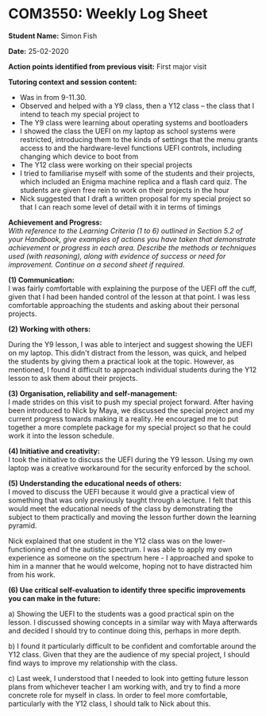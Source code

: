 # COM3550: Weekly Log Sheet

**Student Name:** Simon Fish

**Date:** 25-02-2020

**Action points identified from previous visit:** First major visit

**Tutoring context and session content:**

- Was in from 9-11.30.
- Observed and helped with a Y9 class, then a Y12 class – the class that I intend to teach my special project to
- The Y9 class were learning about operating systems and bootloaders
- I showed the class the UEFI on my laptop as school systems were restricted, introducing them to the kinds of settings that the menu grants access to and the hardware-level functions UEFI controls, including changing which device to boot from
- The Y12 class were working on their special projects
- I tried to familiarise myself with some of the students and their projects, which included an Enigma machine replica and a flash card quiz. The students are given free rein to work on their projects in the hour
- Nick suggested that I draft a written proposal for my special project so that I can reach some level of detail with it in terms of timings

**Achievement and Progress:**   
*With reference to the Learning Criteria (1 to 6)
outlined in Section 5.2 of your Handbook, give examples of actions you have
taken that demonstrate achievement or progress in each area. Describe the
methods or techniques used (with reasoning), along with evidence of success or
need for improvement. Continue on a second sheet if required.*

**(1) Communication:**   
I was fairly comfortable with explaining the purpose of the UEFI off the cuff,
given that I had been handed control of the lesson at that point. I was less
comfortable approaching the students and asking about their personal projects.

**(2) Working with others:**   

During the Y9 lesson, I was able to interject and suggest showing the UEFI on my
laptop. This didn't distract from the lesson, was quick, and helped the students
by giving them a practical look at the topic. However, as mentioned, I found it
difficult to approach individual students during the Y12 lesson to ask them
about their projects. 

**(3) Organisation, reliability and self-management:**   
I made strides on this visit to push my special project forward. After having
been introduced to Nick by Maya, we discussed the special project and my current
progress towards making it a reality. He encouraged me to put together a more
complete package for my special project so that he could work it into the lesson
schedule.

**(4) Initiative and creativity:**   
I took the initiative to discuss the UEFI during the Y9 lesson. Using my own
laptop was a creative workaround for the security enforced by the school.

**(5) Understanding the educational needs of others:**   
I moved to discuss the UEFI because it would give a practical view of something
that was only previously taught through a lecture. I felt that this would
meet the educational needs of the class by demonstrating the subject to them
practically and moving the lesson further down the learning pyramid.

Nick explained that one student in the Y12 class was on the lower-functioning
end of the autistic spectrum. I was able to apply my own experience as someone
on the spectrum here - I approached and spoke to him in a manner that he would
welcome, hoping not to have distracted him from his work.

**(6) Use critical self-evaluation to identify three specific improvements you can make in the future:**

a)  Showing the UEFI to the students was a good practical spin on the
lesson. I discussed showing concepts in a similar way with Maya afterwards and
decided I should try to continue doing this, perhaps in more depth.

b)  I found it particularly difficult to be confident and comfortable around
the Y12 class. Given that they are the audience of my special project, I should
find ways to improve my relationship with the class.

c)  Last week, I understood that I needed to look into getting future lesson
plans from whichever teacher I am working with, and try to find a more concrete
role for myself in class. In order to feel more comfortable, particularly with
the Y12 class, I should talk to Nick about this.
